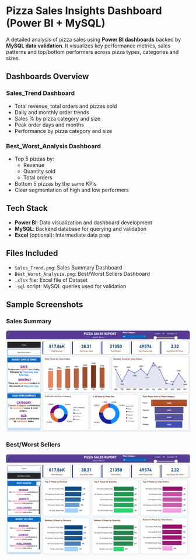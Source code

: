 # Pizza Sales Insights Dashboard (Power BI + MySQL)

A detailed analysis of pizza sales using **Power BI dashboards** backed by **MySQL data validation**. It visualizes key performance metrics, sales patterns and top/bottom performers across pizza types, categories and sizes.

## Dashboards Overview

### **Sales_Trend Dashboard**
- Total revenue, total orders and pizzas sold
- Daily and monthly order trends
- Sales % by pizza category and size
- Peak order days and months
- Performance by pizza category and size

### **Best_Worst_Analysis Dashboard**
- Top 5 pizzas by:
  - Revenue
  - Quantity sold
  - Total orders
- Bottom 5 pizzas by the same KPIs
- Clear segmentation of high and low performers

## Tech Stack
- **Power BI**: Data visualization and dashboard development
- **MySQL**: Backend database for querying and validation
- **Excel** (optional): Intermediate data prep

## Files Included
- `Sales_Trend.png`: Sales Summary Dashboard
- `Best_Worst_Analysis.png`: Best/Worst Sellers Dashboard
- `.xlsx` file: Excel file of Dataset
- `.sql` script: MySQL queries used for validation

## Sample Screenshots

### Sales Summary
![Sales Summary](./Sales_Trend.png)

### Best/Worst Sellers
![Best Sellers](./Best_Worst_Analysis.png)
